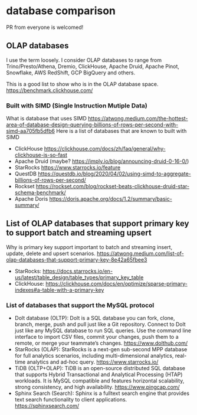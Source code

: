 # database comparison
PR from everyone is welcomed!

## OLAP databases
I use the term loosely.   I consider OLAP databases to range from Trino/Presto/Athena, Dremio, ClickHouse, Apache Druid, Apache Pinot, Snowflake, AWS RedShift, GCP BigQuery and others.

This is a good list to show who is in the OLAP database space.  https://benchmark.clickhouse.com/


### Built with SIMD (Single Instruction Mutiple Data)
What is database that uses SIMD  https://atwong.medium.com/the-hottest-area-of-database-design-querying-billions-of-rows-per-second-with-simd-aa705fb5dfb6
Here is a list of databases that are known to built with SIMD

* ClickHouse https://clickhouse.com/docs/zh/faq/general/why-clickhouse-is-so-fast
* Apache Druid (maybe? https://imply.io/blog/announcing-druid-0-16-0/)
* StarRocks https://www.starrocks.io/feature
* QuestDB https://questdb.io/blog/2020/04/02/using-simd-to-aggregate-billions-of-rows-per-second/
* Rockset https://rockset.com/blog/rockset-beats-clickhouse-druid-star-schema-benchmark/
* Apache Doris https://doris.apache.org/docs/1.2/summary/basic-summary/

## List of OLAP databases that support primary key to support batch and streaming upsert
Why is primary key support important to batch and streaming insert, update, delete and upsert scenarios. https://atwong.medium.com/list-of-olap-databases-that-support-primary-key-8e42a65fbee3
* StarRocks: https://docs.starrocks.io/en-us/latest/table_design/table_types/primary_key_table
* ClickHouse: https://clickhouse.com/docs/en/optimize/sparse-primary-indexes#a-table-with-a-primary-key

### List of databases that support the MySQL protocol
* Dolt database (OLTP): Dolt is a SQL database you can fork, clone, branch, merge, push and pull just like a Git repository. Connect to Dolt just like any MySQL database to run SQL queries. Use the command line interface to import CSV files, commit your changes, push them to a remote, or merge your teammate’s changes. https://www.dolthub.com/
* StarRocks (OLAP): StarRocks is a next-gen sub-second MPP database for full analytics scenarios, including multi-dimensional analytics, real-time analytics and ad-hoc query. https://www.starrocks.io/
* TiDB (OLTP+OLAP): TiDB is an open-source distributed SQL database that supports Hybrid Transactional and Analytical Processing (HTAP) workloads. It is MySQL compatible and features horizontal scalability, strong consistency, and high availability. https://www.pingcap.com/
* Sphinx Search (Search): Sphinx is a fulltext search engine that provides text search functionality to client applications. https://sphinxsearch.com/
